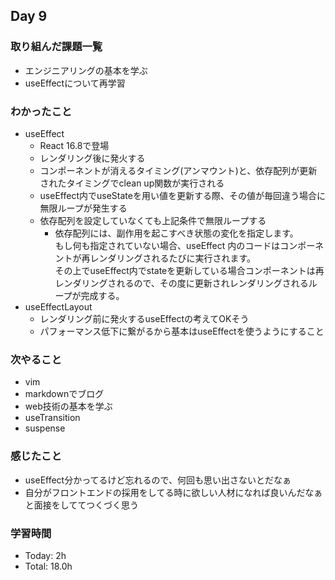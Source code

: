 ## Day 9

### 取り組んだ課題一覧
- エンジニアリングの基本を学ぶ
- useEffectについて再学習
### わかったこと
- useEffect
  - React 16.8で登場
  - レンダリング後に発火する
  - コンポーネントが消えるタイミング(アンマウント)と、依存配列が更新されたタイミングでclean up関数が実行される
  - useEffect内でuseStateを用い値を更新する際、その値が毎回違う場合に無限ループが発生する
  - 依存配列を設定していなくても上記条件で無限ループする
    - 依存配列には、副作用を起こすべき状態の変化を指定します。  
もし何も指定されていない場合、useEffect 内のコードはコンポーネントが再レンダリングされるたびに実行されます。  
その上でuseEffect内でstateを更新している場合コンポーネントは再レンダリングされるので、その度に更新されレンダリングされるループが完成する。
- useEffectLayout
  - レンダリング前に発火するuseEffectの考えてOKそう
  - パフォーマンス低下に繋がるから基本はuseEffectを使うようにすること
### 次やること
- vim
- markdownでブログ
- web技術の基本を学ぶ
- useTransition
- suspense

### 感じたこと
- useEffect分かってるけど忘れるので、何回も思い出さないとだなぁ
- 自分がフロントエンドの採用をしてる時に欲しい人材になれば良いんだなぁと面接をしててつくづく思う
### 学習時間
- Today: 2h
- Total: 18.0h  
